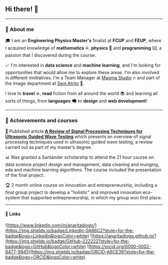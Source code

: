 ## Hi there! 👋


***

### 🌈 About me

🎓 I am an **Engineering Physics Master's** finalist at **FCUP** and **FEUP**, where I acquired knowledge of **mathematics** ➗, **physics** 🌌 and **programming** ⌨️, a passion that I discovered during the course. 

📈 I'm interested in **data science** and **machine learning**, and I'm looking for opportunities that would allow me to explore these areas. I'm also involved in different innitiatives. I'm a Team Manager at [Magma Studio](https://linktr.ee/magmastudio.pt) 🔥 and part of the Image department at [Sem Atrito](https://linktr.ee/sematrito) 🚀. 

I love to **travel** ✈️, **read** fiction from all around the world 📚 and learning all sorts of things, from **languages** 🗨️ to **design** and **web development**!

***

### 🏅 Achievements and courses

📑 Published article [**A Review of Signal Processing Techniques for Ultrasonic Guided Wave Testing**](https://www.mdpi.com/2075-4701/12/6/936) which presents an overview of signal processing techniques used in ultrasonic guided wave testing, a review carried out as part of my master’s degree. 

📊 Was granted a Santander scholarship to attend the 21 hour course on data science project design and management, data cleaning and munging, eda and machine learning algorithms. The course included the presentation of the final project.

🏆 2 month online course on innovation and entrepreneurship, including a final group project to develop a "holistic" and improved innovation eco-system that supported entrepreneurship, in which my group won first place.

***

#### 🔗 Links

![https://www.linkedin.com/in/anaritadiogo/](https://img.shields.io/badge/LinkedIn-0A66C2?style=for-the-badge&logo=LinkedIn&logoColor=white)
![https://anaritadiogo.github.io/](https://img.shields.io/badge/GitHub-222222?style=for-the-badge&logo=GitHub&logoColor=white)
![https://orcid.org/0000-0002-8477-9845](https://img.shields.io/badge/ORCID-A6CE39?style=for-the-badge&logo=ORCID&logoColor=white)

<!--
**anaritadiogo/anaritadiogo** is a ✨ _special_ ✨ repository because its `README.md` (this file) appears on your GitHub profile.

Here are some ideas to get you started:

- 🔭 I’m currently working on ...
- 🌱 I’m currently learning ...
- 👯 I’m looking to collaborate on ...
- 🤔 I’m looking for help with ...
- 💬 Ask me about ...
- 📫 How to reach me: ...
- 😄 Pronouns: ...
- ⚡ Fun fact: ...
-->
